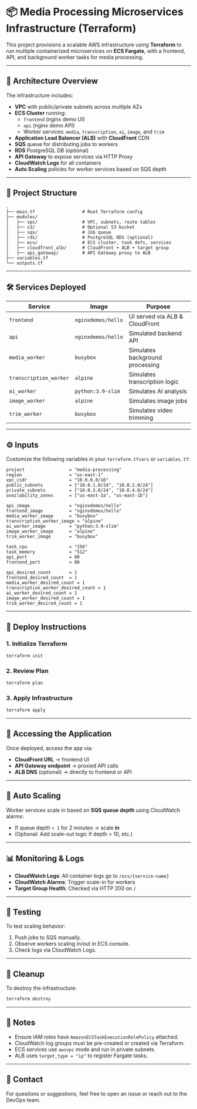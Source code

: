 # 📦 Media Processing Microservices Infrastructure (Terraform)

This project provisions a scalable AWS infrastructure using **Terraform** to run multiple containerized microservices on **ECS Fargate**, with a frontend, API, and background worker tasks for media processing.

---

## 📐 Architecture Overview

The infrastructure includes:

- **VPC** with public/private subnets across multiple AZs
- **ECS Cluster** running:
  - `frontend` (nginx demo UI)
  - `api` (nginx demo API)
  - Worker services: `media`, `transcription`, `ai`, `image`, and `trim`
- **Application Load Balancer (ALB)** with **CloudFront** CDN
- **SQS** queue for distributing jobs to workers
- **RDS** PostgreSQL DB (optional)
- **API Gateway** to expose services via HTTP Proxy
- **CloudWatch Logs** for all containers
- **Auto Scaling** policies for worker services based on SQS depth

---

## 📁 Project Structure

```
.
├── main.tf                  # Root Terraform config
├── modules/
│   ├── vpc/                 # VPC, subnets, route tables
│   ├── s3/                  # Optional S3 bucket
│   ├── sqs/                 # Job queue
│   ├── rds/                 # PostgreSQL RDS (optional)
│   ├── ecs/                 # ECS cluster, task defs, services
│   ├── cloudfront_alb/      # CloudFront + ALB + target group
│   ├── api_gateway/         # API Gateway proxy to ALB
├── variables.tf
└── outputs.tf
```

---

## 🛠 Services Deployed

| Service | Image | Purpose |
|--------|--------|---------|
| `frontend` | `nginxdemos/hello` | UI served via ALB & CloudFront |
| `api` | `nginxdemos/hello` | Simulated backend API |
| `media_worker` | `busybox` | Simulates background processing |
| `transcription_worker` | `alpine` | Simulates transcription logic |
| `ai_worker` | `python:3.9-slim` | Simulates AI analysis |
| `image_worker` | `alpine` | Simulates image jobs |
| `trim_worker` | `busybox` | Simulates video trimming |

---

## ⚙️ Inputs

Customize the following variables in your `terraform.tfvars` or `variables.tf`:

```hcl
project                 = "media-processing"
region                  = "us-east-1"
vpc_cidr                = "10.0.0.0/16"
public_subnets          = ["10.0.1.0/24", "10.0.2.0/24"]
private_subnets         = ["10.0.3.0/24", "10.0.4.0/24"]
availability_zones      = ["us-east-1a", "us-east-1b"]

api_image               = "nginxdemos/hello"
frontend_image          = "nginxdemos/hello"
media_worker_image      = "busybox"
transcription_worker_image = "alpine"
ai_worker_image         = "python:3.9-slim"
image_worker_image      = "alpine"
trim_worker_image       = "busybox"

task_cpu                = "256"
task_memory             = "512"
api_port                = 80
frontend_port           = 80

api_desired_count       = 1
frontend_desired_count  = 1
media_worker_desired_count = 1
transcription_worker_desired_count = 1
ai_worker_desired_count = 1
image_worker_desired_count = 1
trim_worker_desired_count = 1
```

---

## 🚀 Deploy Instructions

### 1. Initialize Terraform

```bash
terraform init
```

### 2. Review Plan

```bash
terraform plan
```

### 3. Apply Infrastructure

```bash
terraform apply
```

---

## 📡 Accessing the Application

Once deployed, access the app via:

- **CloudFront URL** → frontend UI
- **API Gateway endpoint** → proxied API calls
- **ALB DNS** (optional) → directly to frontend or API

---

## 🔄 Auto Scaling

Worker services scale in based on **SQS queue depth** using CloudWatch alarms:

- If queue depth `< 1` for 2 minutes → scale **in**
- (Optional: Add scale-out logic if depth > 10, etc.)

---

## 📊 Monitoring & Logs

- **CloudWatch Logs**: All container logs go to `/ecs/{service-name}`
- **CloudWatch Alarms**: Trigger scale-in for workers
- **Target Group Health**: Checked via HTTP 200 on `/`

---

## 🧪 Testing

To test scaling behavior:

1. Push jobs to SQS manually.
2. Observe workers scaling in/out in ECS console.
3. Check logs via CloudWatch Logs.

---

## 🧹 Cleanup

To destroy the infrastructure:

```bash
terraform destroy
```

---

## 📌 Notes

- Ensure IAM roles have `AmazonECSTaskExecutionRolePolicy` attached.
- CloudWatch log groups must be pre-created or created via Terraform.
- ECS services use `awsvpc` mode and run in private subnets.
- ALB uses `target_type = "ip"` to register Fargate tasks.

---

## 📧 Contact

For questions or suggestions, feel free to open an issue or reach out to the DevOps team.
